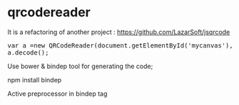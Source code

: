 # qrcodereader
It is a refactoring of another project : https://github.com/LazarSoft/jsqrcode

<pre>
var a =new QRCodeReader(document.getElementById('mycanvas'),{onSuccess:callback1,onError:calback2});//or var a =new QRCodeReader(document.getElementById('myimage'),{onSuccess:callback1,onError:calback2});
a.decode();
</pre>


Use bower & bindep tool for generating the code;

npm install bindep

Active preprocessor in bindep tag
